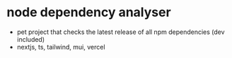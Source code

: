 # node dependency analyser
- pet project that checks the latest release of all npm dependencies (dev included)
- nextjs, ts, tailwind, mui, vercel
